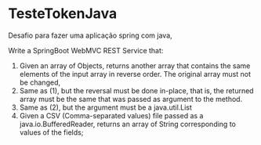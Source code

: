 # TesteTokenJava
Desafio para fazer uma aplicação spring com java,


Write a SpringBoot WebMVC REST Service that:
1. Given an array of Objects, returns another array that contains the same elements of the input array in reverse 
order. The original array must not be changed,
2. Same as (1), but the reversal must be done in-place, that is, the returned array must be the same that was passed 
as argument to the method.
3. Same as (2), but the argument must be a java.util.List
4. Given a CSV (Comma-separated values) file passed as a java.io.BufferedReader, returns an array of String 
corresponding to values of the fields;
